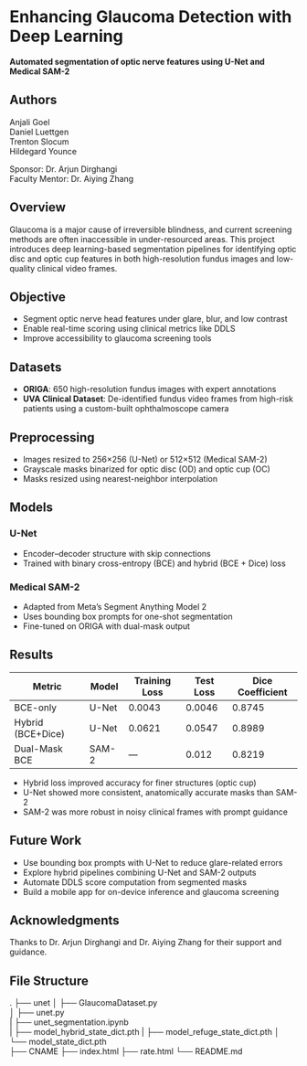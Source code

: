 # Enhancing Glaucoma Detection with Deep Learning

**Automated segmentation of optic nerve features using U-Net and Medical SAM-2**

## Authors
Anjali Goel\
Daniel Luettgen\
Trenton Slocum\
Hildegard Younce 

Sponsor: Dr. Arjun Dirghangi\
Faculty Mentor: Dr. Aiying Zhang 

## Overview

Glaucoma is a major cause of irreversible blindness, and current screening methods are often inaccessible in under-resourced areas. This project introduces deep learning-based segmentation pipelines for identifying optic disc and optic cup features in both high-resolution fundus images and low-quality clinical video frames.

## Objective

- Segment optic nerve head features under glare, blur, and low contrast
- Enable real-time scoring using clinical metrics like DDLS
- Improve accessibility to glaucoma screening tools

## Datasets

- **ORIGA**: 650 high-resolution fundus images with expert annotations
- **UVA Clinical Dataset**: De-identified fundus video frames from high-risk patients using a custom-built ophthalmoscope camera

## Preprocessing

- Images resized to 256×256 (U-Net) or 512×512 (Medical SAM-2)
- Grayscale masks binarized for optic disc (OD) and optic cup (OC)
- Masks resized using nearest-neighbor interpolation

## Models

### U-Net

- Encoder–decoder structure with skip connections
- Trained with binary cross-entropy (BCE) and hybrid (BCE + Dice) loss

### Medical SAM-2

- Adapted from Meta’s Segment Anything Model 2
- Uses bounding box prompts for one-shot segmentation
- Fine-tuned on ORIGA with dual-mask output

## Results

| Metric            | Model       | Training Loss | Test Loss | Dice Coefficient |
|------------------|-------------|---------------|-----------|------------------|
| BCE-only         | U-Net       | 0.0043        | 0.0046    | 0.8745           |
| Hybrid (BCE+Dice)| U-Net       | 0.0621        | 0.0547    | 0.8989           |
| Dual-Mask BCE    | SAM-2       | —             | 0.012     | 0.8219           |

- Hybrid loss improved accuracy for finer structures (optic cup)
- U-Net showed more consistent, anatomically accurate masks than SAM-2
- SAM-2 was more robust in noisy clinical frames with prompt guidance

## Future Work

- Use bounding box prompts with U-Net to reduce glare-related errors
- Explore hybrid pipelines combining U-Net and SAM-2 outputs
- Automate DDLS score computation from segmented masks
- Build a mobile app for on-device inference and glaucoma screening

## Acknowledgments

Thanks to Dr. Arjun Dirghangi and Dr. Aiying Zhang for their support and guidance.

## File Structure

.
├── unet
│   ├── GlaucomaDataset.py           
│   ├── unet.py                      
|   ├── unet_segmentation.ipynb      
|   ├── model_hybrid_state_dict.pth
|   ├── model_refuge_state_dict.pth
│   └── model_state_dict.pth        
├── CNAME
├── index.html
├── rate.html
└── README.md
